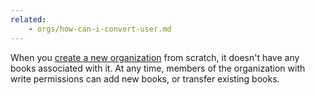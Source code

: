 ```yaml
---
related:
    - orgs/how-can-i-convert-user.md
---
```



When you [create a new organization](https://www.gitbook.com/organizations/new) from scratch, it doesn't have any books associated with it. At any time, members of the organization with write permissions can add new books, or transfer existing books.
